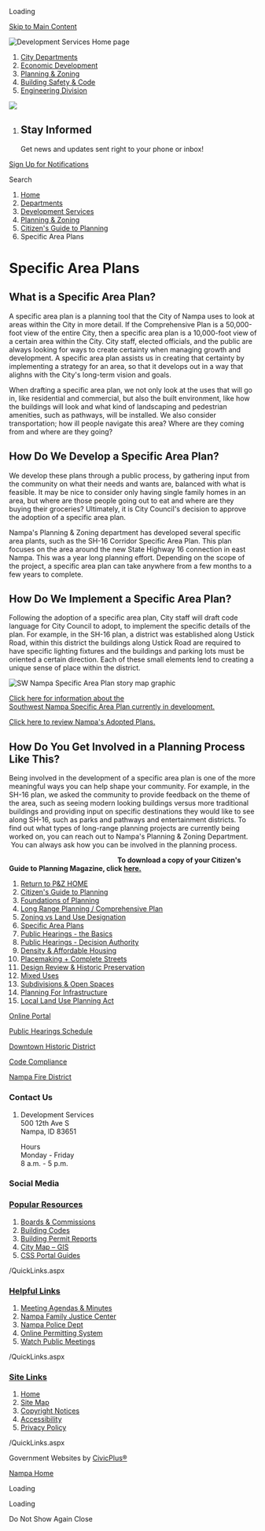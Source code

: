 Loading

[Skip to Main Content](https://www.cityofnampa.us/1692/Specific-Area-Plans/)

![Development Services Home page](https://www.cityofnampa.us/ImageRepository/Document?documentID=15707)

1. [City Departments](https://www.cityofnampa.us/115/Departments)
2. [Economic Development](https://www.cityofnampa.us/1450/Economic-Development)
3. [Planning &amp; Zoning](https://www.cityofnampa.us/255/Planning-Zoning)
4. [Building Safety &amp; Code](https://www.cityofnampa.us/163/Building-Safety-Code)
5. [Engineering Division](https://www.cityofnampa.us/180/Engineering-Division)

<!--THE END-->

![](https://www.cityofnampa.us/ImageRepository/Document?documentID=15713)

1. ## Stay Informed
   
   Get news and updates sent right to your phone or inbox!

[Sign Up for Notifications](https://www.cityofnampa.us/list.aspx)

Search

1. [Home](https://www.cityofnampa.us)
2. [Departments](https://www.cityofnampa.us/115/Departments)
3. [Development Services](https://www.cityofnampa.us/1459/Development-Services)
4. [Planning &amp; Zoning](https://www.cityofnampa.us/255/Planning-Zoning)
5. [Citizen's Guide to Planning](https://www.cityofnampa.us/1656/Citizens-Guide-to-Planning)
6. Specific Area Plans

# Specific Area Plans

## What is a Specific Area Plan?

A specific area plan is a planning tool that the City of Nampa uses to look at areas within the City in more detail. If the Comprehensive Plan is a 50,000-foot view of the entire City, then a specific area plan is a 10,000-foot view of a certain area within the City. City staff, elected officials, and the public are always looking for ways to create certainty when managing growth and development. A specific area plan assists us in creating that certainty by implementing a strategy for an area, so that it develops out in a way that alighns with the City's long-term vision and goals.

When drafting a specific area plan, we not only look at the uses that will go in, like residential and commercial, but also the built environment, like how the buildings will look and what kind of landscaping and pedestrian amenities, such as pathways, will be installed. We also consider transportation; how ill people navigate this area? Where are they coming from and where are they going?

## How Do We Develop a Specific Area Plan?

We develop these plans through a public process, by gathering input from the community on what their needs and wants are, balanced with what is feasible. It may be nice to consider only having single family homes in an area, but where are those people going out to eat and where are they buying their groceries? Ultimately, it is City Council's decision to approve the adoption of a specific area plan.

Nampa's Planning &amp; Zoning department has developed several specific area plants, such as the SH-16 Corridor Specific Area Plan. This plan focuses on the area around the new State Highway 16 connection in east Nampa. This was a year long planning effort. Depending on the scope of the project, a specific area plan can take anywhere from a few months to a few years to complete.

## How Do We Implement a Specific Area Plan?

Following the adoption of a specific area plan, City staff will draft code language for City Council to adopt, to implement the specific details of the plan. For example, in the SH-16 plan, a district was established along Ustick Road, within this district the buildings along Ustick Road are required to have specific lighting fixtures and the buildings and parking lots must be oriented a certain direction. Each of these small elements lend to creating a unique sense of place within the district.

![SW Nampa Specific Area Plan story map graphic](https://www.cityofnampa.us/ImageRepository/Document?documentID=18279 "SW Nampa Specific Area Plan story map graphic")

[Click here for information about the](https://www.cityofnampa.us/1708/SW-Nampa-Specific-Area-Plan)   
[Southwest Nampa Specific Area Plan currently in development.](https://www.cityofnampa.us/1708/SW-Nampa-Specific-Area-Plan)

[Click here to review Nampa's Adopted Plans.](https://www.cityofnampa.us/1489/Adopted-Plans)

## How Do You Get Involved in a Planning Process Like This?

Being involved in the development of a specific area plan is one of the more meaningful ways you can help shape your community. For example, in the SH-16 plan, we asked the community to provide feedback on the theme of the area, such as seeing modern looking buildings versus more traditional buildings and providing input on specific destinations they would like to see along SH-16, such as parks and pathways and entertainment districts. To find out what types of long-range planning projects are currently being worked on, you can reach out to Nampa's Planning &amp; Zoning Department.  You can always ask how you can be involved in the planning process.

                                                        **To download a copy of your Citizen's Guide to Planning Magazine, click [here.](https://www.cityofnampa.us/DocumentCenter/View/19004/Citizens-Guide-to-Planning-Magazine)**

01. [Return to P&amp;Z HOME](https://www.cityofnampa.us/255/Planning-Zoning)
02. [Citizen's Guide to Planning](https://www.cityofnampa.us/1656/Citizens-Guide-to-Planning)
03. [Foundations of Planning](https://www.cityofnampa.us/1658/Foundations-of-Planning)
04. [Long Range Planning / Comprehensive Plan](https://www.cityofnampa.us/1664/Long-Range-Planning-Comprehensive-Plan)
05. [Zoning vs Land Use Designation](https://www.cityofnampa.us/1694/Zoning-vs-Land-Use-Designation)
06. [Specific Area Plans](https://www.cityofnampa.us/1692/Specific-Area-Plans)
07. [Public Hearings - the Basics](https://www.cityofnampa.us/1722/Public-Hearings---the-Basics)
08. [Public Hearings - Decision Authority](https://www.cityofnampa.us/1723/Public-Hearings---Decision-Authority)
09. [Density &amp; Affordable Housing](https://www.cityofnampa.us/1724/Density-Affordable-Housing)
10. [Placemaking + Complete Streets](https://www.cityofnampa.us/1725/Placemaking-Complete-Streets)
11. [Design Review &amp; Historic Preservation](https://www.cityofnampa.us/1738/Design-Review-Historic-Preservation)
12. [Mixed Uses](https://www.cityofnampa.us/1739/Mixed-Uses)
13. [Subdivisions &amp; Open Spaces](https://www.cityofnampa.us/1740/Subdivisions-Open-Spaces)
14. [Planning For Infrastructure](https://www.cityofnampa.us/1748/Planning-For-Infrastructure)
15. [Local Land Use Planning Act](https://www.cityofnampa.us/1749/Local-Land-Use-Planning-Act)

[Online Portal](https://nampaid-energovpub.tylerhost.net/Apps/SelfService)

[Public Hearings Schedule](https://www.cityofnampa.us/1433/Upcoming-Public-HearingsMeetings)

[Downtown Historic District](https://www.cityofnampa.us/852/Downtown-Nampa)

[Code Compliance](https://www.cityofnampa.us/149/Code-Compliance-Community-Relations)

[Nampa Fire District](https://www.cityofnampa.us/219/fire)

### Contact Us

1. Development Services  
   500 12th Ave S   
   Nampa, ID 83651
   
   Hours  
   Monday - Friday   
   8 a.m. - 5 p.m.

### Social Media

### [Popular Resources](https://www.cityofnampa.us/QuickLinks.aspx?CID=290)

1. [Boards &amp; Commissions](https://www.cityofnampa.us/96/Boards-Commissions)
2. [Building Codes](https://www.cityofnampa.us/168/Code-Resources)
3. [Building Permit Reports](https://www.cityofnampa.us/427/Permit-Reports)
4. [City Map – GIS](https://www.cityofnampa.us/185/Mapping)
5. [CSS Portal Guides](https://www.cityofnampa.us/1508/Online-Permits)

/QuickLinks.aspx

### [Helpful Links](https://www.cityofnampa.us/QuickLinks.aspx?CID=184)

1. [Meeting Agendas &amp; Minutes](https://www.cityofnampa.us/agendacenter)
2. [Nampa Family Justice Center](https://www.cityofnampa.us/190/Family-Justice-Center)
3. [Nampa Police Dept](https://www.cityofnampa.us/588/Police)
4. [Online Permitting System](https://www.cityofnampa.us/1508/Online-Permits)
5. [Watch Public Meetings](https://www.youtube.com/channel/UCtDVm1n2BXqmMd8f_FGWT_g)

/QuickLinks.aspx

### [Site Links](https://www.cityofnampa.us/QuickLinks.aspx?CID=169)

1. [Home](https://www.cityofnampa.us)
2. [Site Map](https://www.cityofnampa.us/sitemap.aspx)
3. [Copyright Notices](https://www.cityofnampa.us/site/copyright)
4. [Accessibility](https://www.cityofnampa.us/accessibility)
5. [Privacy Policy](https://www.cityofnampa.us/1446/Privacy-Policy)

/QuickLinks.aspx

Government Websites by [CivicPlus®](https://connect.civicplus.com/referral)

[Nampa Home](https://www.cityofnampa.us)

Loading

Loading

Do Not Show Again Close